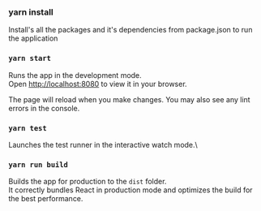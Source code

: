 ### yarn install

Install's all the packages and it's dependencies from package.json to run the application

### `yarn start`

Runs the app in the development mode.\
Open [http://localhost:8080](http://localhost:8080) to view it in your browser.

The page will reload when you make changes.
You may also see any lint errors in the console.

### `yarn test`

Launches the test runner in the interactive watch mode.\

### `yarn run build`

Builds the app for production to the `dist` folder.\
It correctly bundles React in production mode and optimizes the build for the best performance.
